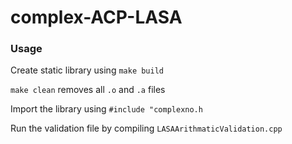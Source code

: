 # complex-ACP-LASA
### Usage

Create static library using ```make build```

```make clean``` removes all ```.o``` and ```.a``` files

Import the library using ```#include "complexno.h```

Run the validation file by compiling ```LASAArithmaticValidation.cpp```